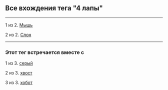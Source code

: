 ## Все вхождения тега "4 лапы"

---

1 из 2. [Мышь](./2020-07-06_mouse.md)

2 из 2. [Слон](./2020-07-06_elephant.md)


---

### Этот тег встречается вместе с


1 из 3. [серый](./meta_seryy.md)

2 из 3. [хвост](./meta_hvost.md)

3 из 3. [хобот](./meta_hobot.md)

